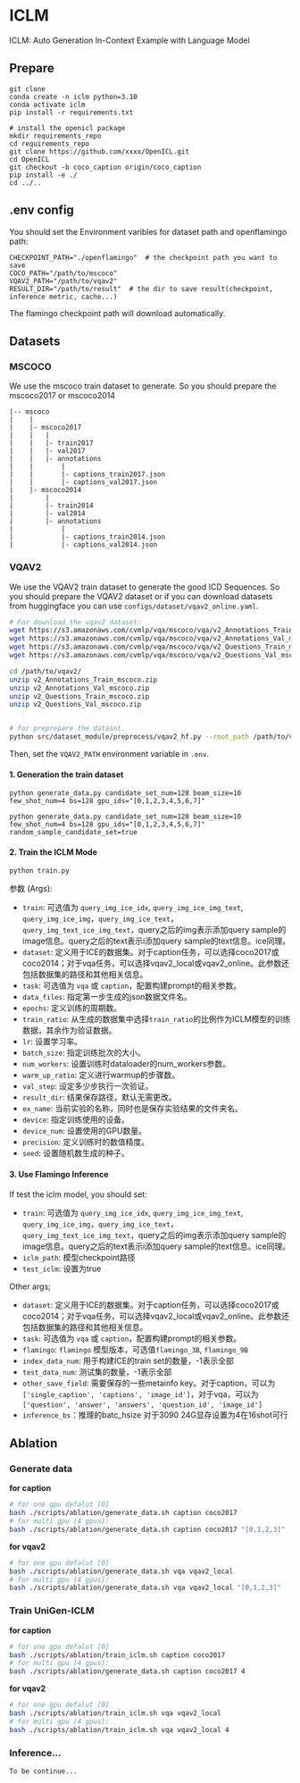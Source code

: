 # ICLM
ICLM: Auto Generation In-Context Example with Language Model

## Prepare
```
git clone 
conda create -n iclm python=3.10
conda activate iclm
pip install -r requirements.txt

# install the openicl package
mkdir requirements_repo
cd requirements_repo
git clone https://github.com/xxxx/OpenICL.git
cd OpenICL
git checkout -b coco_caption origin/coco_caption
pip install -e ./
cd ../..
```

## .env config
You should set the Environment varibles for dataset path and openflamingo path:
```
CHECKPOINT_PATH="./openflamingo"  # the checkpoint path you want to save
COCO_PATH="/path/to/mscoco"
VQAV2_PATH="/path/to/vqav2"
RESULT_DIR="/path/to/result"  # the dir to save result(checkpoint, inference metric, cache...)
```
The flamingo checkpoint path will download automatically.


## Datasets
### MSCOCO
We use the mscoco train dataset to generate. 
So you should prepare the mscoco2017 or mscoco2014

```
|-- mscoco
|    |
|    |- mscoco2017
|    |   |
|    |   |- train2017
|    |   |- val2017
|    |   |- annotations
|    |       |
|    |       |- captions_train2017.json
|    |       |- captions_val2017.json
|    |- mscoco2014
|        |
|        |- train2014
|        |- val2014
|        |- annotations
|            |
|            |- captions_train2014.json
|            |- captions_val2014.json
```

### VQAV2
We use the VQAV2 train dataset to generate the good ICD Sequences.
So you should prepare the VQAV2 dataset or if you can download datasets from huggingface you can use `configs/dataset/vqav2_online.yaml`. 
```bash
# For download the vqav2 dataset:
wget https://s3.amazonaws.com/cvmlp/vqa/mscoco/vqa/v2_Annotations_Train_mscoco.zip -O /path/to/vqav2/
wget https://s3.amazonaws.com/cvmlp/vqa/mscoco/vqa/v2_Annotations_Val_mscoco.zip -O /path/to/vqav2/
wget https://s3.amazonaws.com/cvmlp/vqa/mscoco/vqa/v2_Questions_Train_mscoco.zip -O /path/to/vqav2/
wget https://s3.amazonaws.com/cvmlp/vqa/mscoco/vqa/v2_Questions_Val_mscoco.zip -O /path/to/vqav2/

cd /path/to/vqav2/
unzip v2_Annotations_Train_mscoco.zip
unzip v2_Annotations_Val_mscoco.zip
unzip v2_Questions_Train_mscoco.zip
unzip v2_Questions_Val_mscoco.zip


# for preprepare the dataset.
python src/dataset_module/preprocess/vqav2_hf.py --root_path /path/to/vqav2/
```
Then, set the `VQAV2_PATH` environment variable in `.env`.


#### 1. Generation the train dataset

```
python generate_data.py candidate_set_num=128 beam_size=10 few_shot_num=4 bs=128 gpu_ids="[0,1,2,3,4,5,6,7]"

python generate_data.py candidate_set_num=128 beam_size=10 few_shot_num=4 bs=128 gpu_ids="[0,1,2,3,4,5,6,7]" random_sample_candidate_set=true

```

#### 2. Train the ICLM Mode
```
python train.py
```
参数 (Args):
- `train`: 可选值为 `query_img_ice_idx`, `query_img_ice_img_text`, `query_img_ice_img`，`query_img_ice_text`，`query_img_text_ice_img_text`，query之后的img表示添加query sample的image信息。query之后的text表示i添加query sample的text信息。ice同理。
- `dataset`: 定义用于ICE的数据集。对于caption任务，可以选择coco2017或coco2014；对于vqa任务，可以选择vqav2_local或vqav2_online。此参数还包括数据集的路径和其他相关信息。
- `task`: 可选值为 `vqa` 或 `caption`，配置构建prompt的相关参数。
- `data_files`: 指定第一步生成的json数据文件名。
- `epochs`: 定义训练的周期数。
- `train_ratio`: 从生成的数据集中选择`train_ratio`的比例作为ICLM模型的训练数据，其余作为验证数据。
- `lr`: 设置学习率。
- `batch_size`: 指定训练批次的大小。
- `num_workers`: 设置训练时dataloader的num_workers参数。
- `warm_up_ratio`: 定义进行warmup的步骤数。
- `val_step`: 设定多少步执行一次验证。
- `result_dir`: 结果保存路径，默认无需更改。
- `ex_name`: 当前实验的名称，同时也是保存实验结果的文件夹名。
- `device`: 指定训练使用的设备。
- `device_num`: 设置使用的GPU数量。
- `precision`: 定义训练时的数值精度。
- `seed`: 设置随机数生成的种子。


#### 3. Use Flamingo Inference
If test the iclm model, you should set:
- `train`: 可选值为 `query_img_ice_idx`, `query_img_ice_img_text`, `query_img_ice_img`，`query_img_ice_text`，`query_img_text_ice_img_text`，query之后的img表示添加query sample的image信息。query之后的text表示i添加query sample的text信息。ice同理。
- `iclm_path`: 模型checkpoint路径
- `test_iclm`: 设置为true

Other args;
- `dataset`: 定义用于ICE的数据集。对于caption任务，可以选择coco2017或coco2014；对于vqa任务，可以选择vqav2_local或vqav2_online。此参数还包括数据集的路径和其他相关信息。
- `task`: 可选值为 `vqa` 或 `caption`，配置构建prompt的相关参数。
- `flamingo`: `flamingo` 模型版本，可选值`flamingo_3B`, `flamingo_9B`
- `index_data_num`: 用于构建ICE的train set的数量，-1表示全部
- `test_data_num`: 测试集的数量，-1表示全部
- `other_save_field`: 需要保存的一些metainfo key。对于caption，可以为`['single_caption', 'captions', 'image_id']`，对于vqa，可以为`['question', 'answer', 'answers', 'question_id', 'image_id']`
- `inference_bs`：推理的batc_hsize 对于3090 24G显存设置为4在16shot可行


## Ablation
### Generate data
**for caption**
```sh
# for one gpu defalut [0]
bash ./scripts/ablation/generate_data.sh caption coco2017 
# for multi gpu (4 gpus):
bash ./scripts/ablation/generate_data.sh caption coco2017 "[0,1,2,3]"
```
**for vqav2**
```sh
# for one gpu defalut [0]
bash ./scripts/ablation/generate_data.sh vqa vqav2_local
# for multi gpu (4 gpus):
bash ./scripts/ablation/generate_data.sh vqa vqav2_local "[0,1,2,3]"
```

### Train UniGen-ICLM
**for caption**
```sh
# for one gpu defalut [0]
bash ./scripts/ablation/train_iclm.sh caption coco2017 
# for multi gpu (4 gpus):
bash ./scripts/ablation/generate_data.sh caption coco2017 4
```
**for vqav2**
```sh
# for one gpu defalut [0]
bash ./scripts/ablation/train_iclm.sh vqa vqav2_local
# for multi gpu (4 gpus):
bash ./scripts/ablation/train_iclm.sh vqa vqav2_local 4
```


### Inference...
```sh
To be continue...
```

